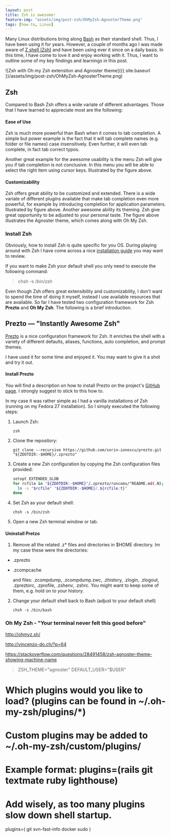```yaml
---
layout: post
title: Zsh is awesome!
feature-img: "assets/img/post-zsh/OhMyZsh-AgnosterTheme.png"
tags: [how-to, Linux]
---
```



Many Linux distributions bring along [Bash](https://en.wikipedia.org/wiki/Bash_(Unix_shell)) as their standard shell. Thus, I have been using it for years. 
However, a couple of months ago I was made aware of [Z shell (Zsh)](http://www.zsh.org/) and have been using ever it since on a daily basis. In this time, I have come to love it and enjoy working with it. Thus, I want to outline some of my key findings and learnings in this post.  

![Zsh with Oh my Zsh extenstion and Agnoster theme]({{ site.baseurl }}/assets/img/post-zsh/OhMyZsh-AgnosterTheme.png)

## Zsh
Compared to Bash Zsh offers a wide variate of different advantages. Those that I have learned to appreciate most are the following:

#### Ease of Use
Zsh is much more powerful than Bash when it comes to tab completion. A simple but power example is the fact that it will tab complete names (e.g. folder or file names) case insensitively. Even further, it will even tab complete, in fact tab correct typos. 

Another great example for the awesome usability is the menu Zsh will give you if tab completion is not conclusive. In this menu you will be able to select the right item using cursor keys. Illustrated by the figure above. 

#### Customizability 
Zsh offers great ability to be customized and extended. There is a wide variate of different plugins available that make tab completion even more powerful, for example by introducing completion for application parameters. Illustrated by figure above.
Another awesome ability its theming. Zsh give great opportunity to be adjusted to your personal taste. The figure above illustrates the Agnoster theme, which comes along with Oh My Zsh. 


### Install Zsh
Obviously, how to install Zsh is quite specific for you OS. During playing around with Zsh I have come across a nice [installation guide](https://github.com/robbyrussell/oh-my-zsh/wiki/Installing-ZSH) you may want to review.

If you want to make Zsh your default shell you only need to execute the following command:
> chsh -s /bin/zsh


Even though Zsh offers great extensibility and customizability, I don't want to spend the time of doing it myself, instead I use available resources that are available. 
So far I have tested two configuration framework for Zsh **Prezto** and **Oh My Zsh**. The following is a brief introduction.


## Prezto — "Instantly Awesome Zsh"
[Prezto](https://github.com/sorin-ionescu/prezto) is a nice configuration framework for Zsh. It enriches the shell with a variety of different defaults, aliases, functions, auto completion, and prompt themes.

I have used it for some time and enjoyed it. You may want to give it a shot and try it out. 


#### Install Prezto

You will find a description on how to install Prezto on the project's [GitHub page](https://github.com/sorin-ionescu/prezto). I strongly suggest to stick to this how to. 

In my case it was rather simple as I had a vanilla installations of Zsh (running on my Fedora 27 installation). So I simply executed the following steps: 
  1. Launch Zsh:

     ```console
     zsh
     ```

  2. Clone the repository:

     ```console
     git clone --recursive https://github.com/sorin-ionescu/prezto.git "${ZDOTDIR:-$HOME}/.zprezto"
     ```

  3. Create a new Zsh configuration by copying the Zsh configuration files
     provided:

     ```sh
     setopt EXTENDED_GLOB
     for rcfile in "${ZDOTDIR:-$HOME}"/.zprezto/runcoms/^README.md(.N); do
       ln -s "$rcfile" "${ZDOTDIR:-$HOME}/.${rcfile:t}"
     done
     ```

  4. Set Zsh as your default shell:

     ```console
     chsh -s /bin/zsh
     ```

  5. Open a new Zsh terminal window or tab.


#### Uninstall Pretzo 

  1. Remove all the related .z* files and directories in $HOME directory. Im my case these were the directories: 
  - .zprezto
  - .zcompcache

    and files: .zcompdump, .zcompdump.zwc, .zhistory, .zlogin, .zlogout, .zpreztorc, .zprofile, .zshenv, .zshrc. You might want to keep some of them, e.g. hold on to your history.

  2. Change your default shell back to Bash (adjust to your default shell)
     ```console
     chsh -s /bin/bash 
     ```
     


### Oh My Zsh - "Your terminal never felt this good before"
http://ohmyz.sh/



http://vincenzo-do.ch/?p=64



https://stackoverflow.com/questions/28491458/zsh-agnoster-theme-showing-machine-name

> ZSH_THEME="agnoster"
> DEFAULT_USER="$USER"

# Which plugins would you like to load? (plugins can be found in ~/.oh-my-zsh/plugins/*)
# Custom plugins may be added to ~/.oh-my-zsh/custom/plugins/
# Example format: plugins=(rails git textmate ruby lighthouse)
# Add wisely, as too many plugins slow down shell startup.
plugins=(
  git
  svn-fast-info
  docker
  sudo
)

